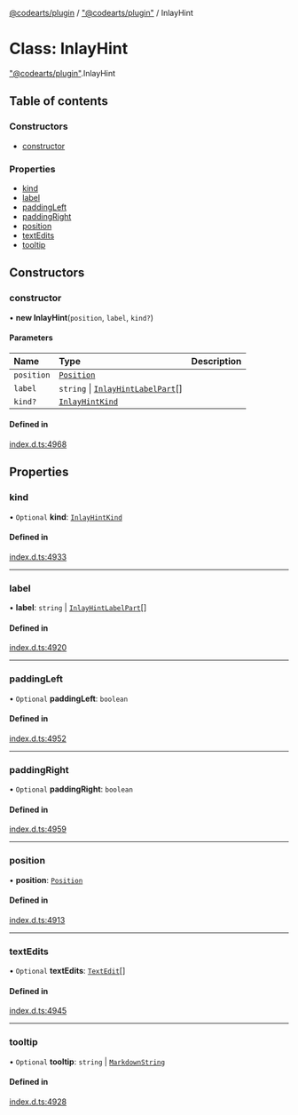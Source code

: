 [@codearts/plugin](../README.md) / ["@codearts/plugin"](../modules/_codearts_plugin_.md) / InlayHint

# Class: InlayHint

["@codearts/plugin"](../modules/_codearts_plugin_.md).InlayHint

## Table of contents

### Constructors

- [constructor](codearts_plugin_.InlayHint.md#constructor)

### Properties

- [kind](codearts_plugin_.InlayHint.md#kind)
- [label](codearts_plugin_.InlayHint.md#label)
- [paddingLeft](codearts_plugin_.InlayHint.md#paddingleft)
- [paddingRight](codearts_plugin_.InlayHint.md#paddingright)
- [position](codearts_plugin_.InlayHint.md#position)
- [textEdits](codearts_plugin_.InlayHint.md#textedits)
- [tooltip](codearts_plugin_.InlayHint.md#tooltip)

## Constructors

### constructor

• **new InlayHint**(`position`, `label`, `kind?`)

#### Parameters

| Name | Type | Description |
| :------ | :------ | :------ |
| `position` | [`Position`](codearts_plugin_.Position.md) |  |
| `label` | `string` \| [`InlayHintLabelPart`](codearts_plugin_.InlayHintLabelPart.md)[] |  |
| `kind?` | [`InlayHintKind`](../enums/codearts_plugin_.InlayHintKind.md) |  |

#### Defined in

[index.d.ts:4968](https://github.com/huaweicloud/cloudide-plugin-api/blob/d4de966/index.d.ts#L4968)

## Properties

### kind

• `Optional` **kind**: [`InlayHintKind`](../enums/codearts_plugin_.InlayHintKind.md)

#### Defined in

[index.d.ts:4933](https://github.com/huaweicloud/cloudide-plugin-api/blob/d4de966/index.d.ts#L4933)

___

### label

• **label**: `string` \| [`InlayHintLabelPart`](codearts_plugin_.InlayHintLabelPart.md)[]

#### Defined in

[index.d.ts:4920](https://github.com/huaweicloud/cloudide-plugin-api/blob/d4de966/index.d.ts#L4920)

___

### paddingLeft

• `Optional` **paddingLeft**: `boolean`

#### Defined in

[index.d.ts:4952](https://github.com/huaweicloud/cloudide-plugin-api/blob/d4de966/index.d.ts#L4952)

___

### paddingRight

• `Optional` **paddingRight**: `boolean`

#### Defined in

[index.d.ts:4959](https://github.com/huaweicloud/cloudide-plugin-api/blob/d4de966/index.d.ts#L4959)

___

### position

• **position**: [`Position`](codearts_plugin_.Position.md)

#### Defined in

[index.d.ts:4913](https://github.com/huaweicloud/cloudide-plugin-api/blob/d4de966/index.d.ts#L4913)

___

### textEdits

• `Optional` **textEdits**: [`TextEdit`](codearts_plugin_.TextEdit.md)[]

#### Defined in

[index.d.ts:4945](https://github.com/huaweicloud/cloudide-plugin-api/blob/d4de966/index.d.ts#L4945)

___

### tooltip

• `Optional` **tooltip**: `string` \| [`MarkdownString`](codearts_plugin_.MarkdownString.md)

#### Defined in

[index.d.ts:4928](https://github.com/huaweicloud/cloudide-plugin-api/blob/d4de966/index.d.ts#L4928)

